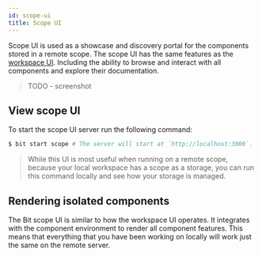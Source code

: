 ```yaml
---
id: scope-ui
title: Scope UI
---
```


Scope UI is used as a showcase and discovery portal for the components stored in a remote scope. The scope UI has the same features as the [workspace UI](TODO). Including the ability to browse and interact with all components and explore their documentation.

> TODO - screenshot

## View scope UI

To start the scope UI server run the following command:

```sh
$ bit start scope # The server will start at `http://localhost:3000`.
```

> While this UI is most useful when running on a remote scope, because your local workspace has a scope as a storage, you can run this command locally and see how your storage is managed.

## Rendering isolated components

The Bit scope UI is similar to how the workspace UI operates. It integrates with the component environment to render all component features. This means that everything that you have been working on locally will work just the same on the remote server.
